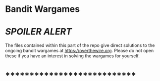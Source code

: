 # Bandit Wargames

# *******SPOILER ALERT*******
The files contained within this part of the repo give direct solutions to the ongoing bandit wargames at https://overthewire.org. Please do not open these if you have an interest in solving the wargames for yourself. 
# ***************************


